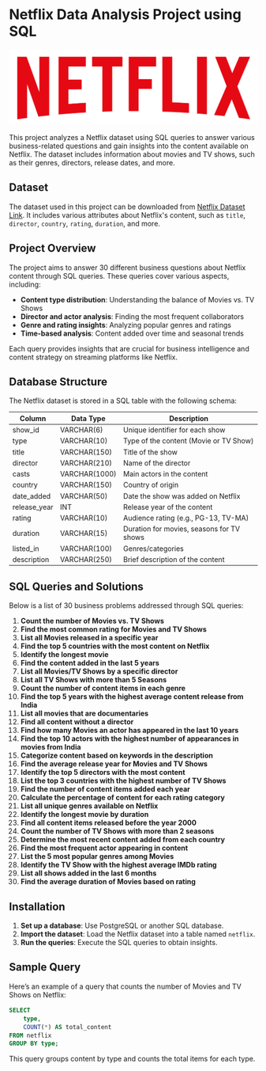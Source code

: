 # Netflix Data Analysis Project using SQL

![Netflix Logo](logo.png)

This project analyzes a Netflix dataset using SQL queries to answer various business-related questions and gain insights into the content available on Netflix. The dataset includes information about movies and TV shows, such as their genres, directors, release dates, and more.

## Dataset

The dataset used in this project can be downloaded from [Netflix Dataset Link](https://www.kaggle.com/datasets/shivamb/netflix-shows?resource=download). It includes various attributes about Netflix's content, such as `title`, `director`, `country`, `rating`, `duration`, and more.

## Project Overview

The project aims to answer 30 different business questions about Netflix content through SQL queries. These queries cover various aspects, including:

- **Content type distribution**: Understanding the balance of Movies vs. TV Shows
- **Director and actor analysis**: Finding the most frequent collaborators
- **Genre and rating insights**: Analyzing popular genres and ratings
- **Time-based analysis**: Content added over time and seasonal trends

Each query provides insights that are crucial for business intelligence and content strategy on streaming platforms like Netflix.

## Database Structure

The Netflix dataset is stored in a SQL table with the following schema:

| Column        | Data Type  | Description                                             |
|---------------|------------|---------------------------------------------------------|
| show_id       | VARCHAR(6) | Unique identifier for each show                          |
| type          | VARCHAR(10)| Type of the content (Movie or TV Show)                   |
| title         | VARCHAR(150)| Title of the show                                      |
| director      | VARCHAR(210)| Name of the director                                   |
| casts         | VARCHAR(1000)| Main actors in the content                           |
| country       | VARCHAR(150)| Country of origin                                      |
| date_added    | VARCHAR(50)| Date the show was added on Netflix                     |
| release_year  | INT        | Release year of the content                             |
| rating        | VARCHAR(10)| Audience rating (e.g., PG-13, TV-MA)                    |
| duration      | VARCHAR(15)| Duration for movies, seasons for TV shows               |
| listed_in     | VARCHAR(100)| Genres/categories                                      |
| description   | VARCHAR(250)| Brief description of the content                      |

## SQL Queries and Solutions

Below is a list of 30 business problems addressed through SQL queries:

1. **Count the number of Movies vs. TV Shows**  
2. **Find the most common rating for Movies and TV Shows**  
3. **List all Movies released in a specific year**  
4. **Find the top 5 countries with the most content on Netflix**  
5. **Identify the longest movie**  
6. **Find the content added in the last 5 years**  
7. **List all Movies/TV Shows by a specific director**  
8. **List all TV Shows with more than 5 Seasons**  
9. **Count the number of content items in each genre**  
10. **Find the top 5 years with the highest average content release from India**  
11. **List all movies that are documentaries**  
12. **Find all content without a director**  
13. **Find how many Movies an actor has appeared in the last 10 years**  
14. **Find the top 10 actors with the highest number of appearances in movies from India**  
15. **Categorize content based on keywords in the description**  
16. **Find the average release year for Movies and TV Shows**  
17. **Identify the top 5 directors with the most content**  
18. **List the top 3 countries with the highest number of TV Shows**  
19. **Find the number of content items added each year**  
20. **Calculate the percentage of content for each rating category**  
21. **List all unique genres available on Netflix**  
22. **Identify the longest movie by duration**  
23. **Find all content items released before the year 2000**  
24. **Count the number of TV Shows with more than 2 seasons**  
25. **Determine the most recent content added from each country**  
26. **Find the most frequent actor appearing in content**  
27. **List the 5 most popular genres among Movies**  
28. **Identify the TV Show with the highest average IMDb rating**  
29. **List all shows added in the last 6 months**  
30. **Find the average duration of Movies based on rating**

## Installation

1. **Set up a database**: Use PostgreSQL or another SQL database.
2. **Import the dataset**: Load the Netflix dataset into a table named `netflix`.
3. **Run the queries**: Execute the SQL queries to obtain insights.

## Sample Query

Here’s an example of a query that counts the number of Movies and TV Shows on Netflix:

```sql
SELECT 
    type,
    COUNT(*) AS total_content
FROM netflix
GROUP BY type;
```

This query groups content by type and counts the total items for each type.

